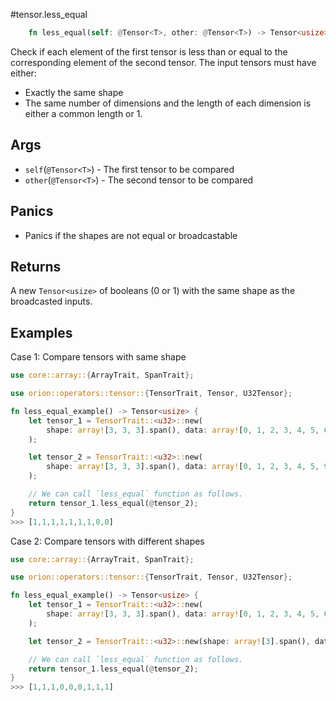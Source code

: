 #tensor.less_equal

```rust
    fn less_equal(self: @Tensor<T>, other: @Tensor<T>) -> Tensor<usize>;
```

Check if each element of the first tensor is less than or equal to the corresponding element of the second tensor.
The input tensors must have either:
* Exactly the same shape
* The same number of dimensions and the length of each dimension is either a common length or 1.

## Args

* `self`(`@Tensor<T>`) - The first tensor to be compared
* `other`(`@Tensor<T>`) - The second tensor to be compared

## Panics

* Panics if the shapes are not equal or broadcastable

## Returns

A new `Tensor<usize>` of booleans (0 or 1) with the same shape as the broadcasted inputs.

## Examples

Case 1: Compare tensors with same shape

```rust
use core::array::{ArrayTrait, SpanTrait};

use orion::operators::tensor::{TensorTrait, Tensor, U32Tensor};

fn less_equal_example() -> Tensor<usize> {
    let tensor_1 = TensorTrait::<u32>::new(
        shape: array![3, 3, 3].span(), data: array![0, 1, 2, 3, 4, 5, 6, 7, 8].span(),
    );

    let tensor_2 = TensorTrait::<u32>::new(
        shape: array![3, 3, 3].span(), data: array![0, 1, 2, 3, 4, 5, 9, 1, 5].span(),
    );

    // We can call `less_equal` function as follows.
    return tensor_1.less_equal(@tensor_2);
}
>>> [1,1,1,1,1,1,1,0,0]
```

Case 2: Compare tensors with different shapes

```rust
use core::array::{ArrayTrait, SpanTrait};

use orion::operators::tensor::{TensorTrait, Tensor, U32Tensor};

fn less_equal_example() -> Tensor<usize> {
    let tensor_1 = TensorTrait::<u32>::new(
        shape: array![3, 3, 3].span(), data: array![0, 1, 2, 3, 4, 5, 6, 7, 8].span(),
    );

    let tensor_2 = TensorTrait::<u32>::new(shape: array![3].span(), data: array![0, 1, 2].span(),);

    // We can call `less_equal` function as follows.
    return tensor_1.less_equal(@tensor_2);
}
>>> [1,1,1,0,0,0,1,1,1]
```
